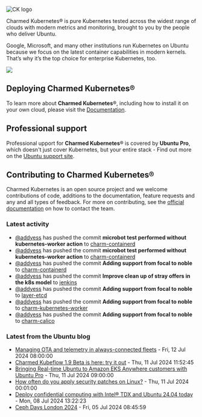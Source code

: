 ![CK logo](https://assets.ubuntu.com/v1/451d4cf4-Charmed+Kubernetes_RGB_onWhite_2022.svg)

Charmed Kubernetes® is pure Kubernetes tested across the widest range of clouds with modern metrics and monitoring, brought to you by the people who deliver Ubuntu.

Google, Microsoft, and many other institutions run Kubernetes on Ubuntu because we focus on the latest container capabilities in modern kernels. That’s why it’s the top choice for enterprise Kubernetes, too.

![](https://assets.ubuntu.com/v1/843c77b6-juju-at-a-glace.svg)

## Deploying Charmed Kubernetes®

To learn more about **Charmed Kubernetes**®, including how to install it on your own cloud, please visit the [Documentation][docs].

## Professional support

Professional upport for **Charmed Kubernetes**® is covered by **Ubuntu Pro**, which doesn't just cover Kubernetes, but your entire stack - Find out more on the [Ubuntu support site](https://ubuntu.com/support).

## Contributing to Charmed Kubernetes®

Charmed Kubernetes is an open source project and we welcome contributions of code, additions to the documentation, feature requests and any and all types of feedback. For more on contributing, see the [official documentation][get-in-touch] on how to contact the team.

<!-- LINKS -->
[docs]: https://ubuntu.com/kubernetes/docs
[get-in-touch]: https://ubuntu.com/kubernetes/docs/get-in-touch

### Latest activity

<!-- activity starts -->
 - [@addyess](https://github.com/addyess) has pushed the commit **microbot test performed without kubernetes-worker action** to [charm-containerd](https://github.com/charmed-kubernetes/charm-containerd)
 - [@addyess](https://github.com/addyess) has pushed the commit **microbot test performed without kubernetes-worker action** to [charm-containerd](https://github.com/charmed-kubernetes/charm-containerd)
 - [@addyess](https://github.com/addyess) has pushed the commit **Adding support from focal to noble** to [charm-containerd](https://github.com/charmed-kubernetes/charm-containerd)
 - [@addyess](https://github.com/addyess) has pushed the commit **Improve clean up of stray offers in the k8s model** to [jenkins](https://github.com/charmed-kubernetes/jenkins)
 - [@addyess](https://github.com/addyess) has pushed the commit **Adding support from focal to noble** to [layer-etcd](https://github.com/charmed-kubernetes/layer-etcd)
 - [@addyess](https://github.com/addyess) has pushed the commit **Adding support from focal to noble** to [charm-kubernetes-worker](https://github.com/charmed-kubernetes/charm-kubernetes-worker)
 - [@addyess](https://github.com/addyess) has pushed the commit **Adding support from focal to noble** to [charm-calico](https://github.com/charmed-kubernetes/charm-calico)
<!-- activity ends -->

<!-- roadmap starts -->

<!-- roadmap ends -->

### Latest from the Ubuntu blog

<!-- blog starts -->
* [Managing OTA and telemetry in always-connected fleets](https://ubuntu.com//blog/managing-ota-and-telemetry-in-always-connected-fleets) - Fri, 12 Jul 2024 08:00:00 
* [Charmed Kubeflow 1.9 Beta is here: try it out](https://ubuntu.com//blog/kubeflow-1-9-beta) - Thu, 11 Jul 2024 11:52:45 
* [Bringing Real-time Ubuntu to Amazon EKS Anywhere customers with Ubuntu Pro](https://ubuntu.com//blog/bringing-real-time-ubuntu-to-amazon-eks-anywhere-customers-with-ubuntu-pro) - Thu, 11 Jul 2024 09:00:00 
* [How often do you apply security patches on Linux?](https://ubuntu.com//blog/how-often-do-you-apply-security-patches-on-linux) - Thu, 11 Jul 2024 00:01:00 
* [Deploy confidential computing with Intel® TDX and Ubuntu 24.04 today](https://ubuntu.com//blog/deploy-confidential-computing-intel-tdx-ubuntu-2404) - Mon, 08 Jul 2024 13:22:23 
* [Ceph Days London 2024](https://ubuntu.com//blog/ceph-days-london-2024) - Fri, 05 Jul 2024 08:45:59 
<!-- blog ends -->

